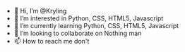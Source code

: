 - 👋 Hi, I’m @Kryling
- 👀 I’m interested in Python, CSS, HTML5, Javascript
- 🌱 I’m currently learning Python, CSS, HTML5, Javascript
- 💞️ I’m looking to collaborate on Nothing man
- 📫 How to reach me don't

<!---
Kryling/Kryling is a ✨ special ✨ repository because its `README.md` (this file) appears on your GitHub profile.
You can click the Preview link to take a look at your changes.
--->
